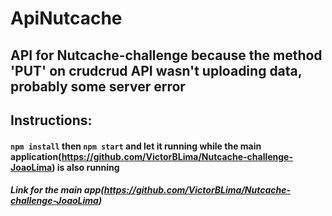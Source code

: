 # ApiNutcache
## API for Nutcache-challenge because the method 'PUT' on crudcrud API wasn't uploading data, probably some server error
## Instructions:
#### `npm install` then `npm start` and let it running while the main application(https://github.com/VictorBLima/Nutcache-challenge-JoaoLima) is also running
##### Link for the main app(https://github.com/VictorBLima/Nutcache-challenge-JoaoLima)
